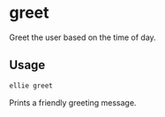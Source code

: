 # greet

Greet the user based on the time of day.

## Usage
```sh
ellie greet
```

Prints a friendly greeting message. 